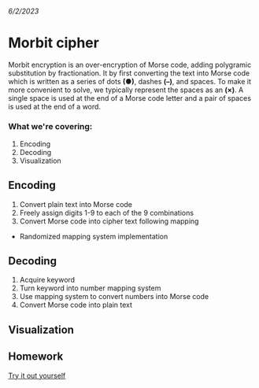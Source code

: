 ###### 6/2/2023
# Morbit cipher
Morbit encryption is an over-encryption of Morse code, adding polygramic substitution by fractionation.
It by first converting the text into Morse code which is written as a series of dots **(●)**, dashes **(–)**, and spaces.  To make it more convenient to solve, we typically represent the spaces as an **(×)**. A single space is used at the end of a Morse code letter and a pair of spaces is used at the end of a word.

### What we're covering:
1. Encoding
2. Decoding
3. Visualization

## Encoding
1. Convert plain text into Morse code
2. Freely assign digits 1-9 to each of the 9 combinations
3. Convert Morse code into cipher text following mapping

* Randomized mapping system implementation

## Decoding
1. Acquire keyword
2. Turn keyword into number mapping system
3. Use mapping system to convert numbers into Morse code
4. Convert Morse code into plain text

## Visualization



## Homework



[Try it out yourself](https://toebes.com/codebusters/MorbitEncrypt.html)
